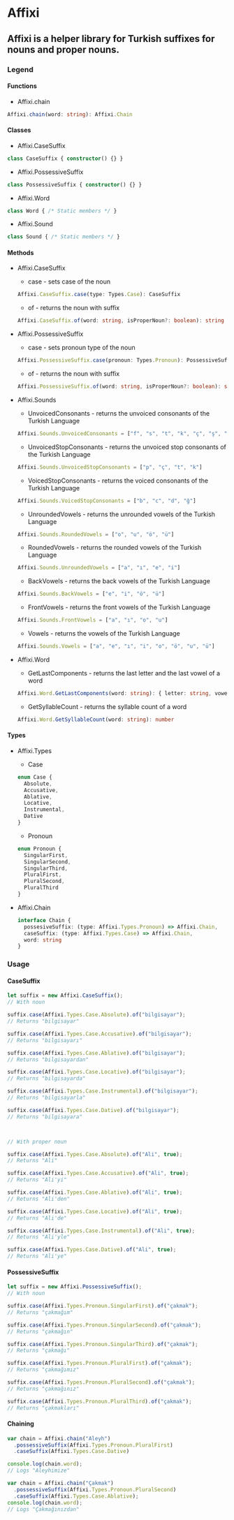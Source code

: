 # Affixi

## Affixi is a helper library for Turkish suffixes for nouns and proper nouns.

### Legend

#### Functions

- Affixi.chain

```TypeScript
Affixi.chain(word: string): Affixi.Chain
```

#### Classes

- Affixi.CaseSuffix

```TypeScript
class CaseSuffix { constructor() {} }
```

- Affixi.PossessiveSuffix

```TypeScript
class PossessiveSuffix { constructor() {} }
```

- Affixi.Word

```TypeScript
class Word { /* Static members */ }
```

- Affixi.Sound

```TypeScript
class Sound { /* Static members */ }
```

#### Methods

- Affixi.CaseSuffix

  - case - sets case of the noun

  ```TypeScript
  Affixi.CaseSuffix.case(type: Types.Case): CaseSuffix
  ```

  - of - returns the noun with suffix

  ```TypeScript
  Affixi.CaseSuffix.of(word: string, isProperNoun?: boolean): string
  ```

- Affixi.PossessiveSuffix

  - case - sets pronoun type of the noun

  ```TypeScript
  Affixi.PossessiveSuffix.case(pronoun: Types.Pronoun): PossessiveSuffix
  ```

  - of - returns the noun with suffix

  ```TypeScript
  Affixi.PossessiveSuffix.of(word: string, isProperNoun?: boolean): string
  ```

- Affixi.Sounds

  - UnvoicedConsonants - returns the unvoiced consonants of the Turkish Language

  ```TypeScript
  Affixi.Sounds.UnvoicedConsonants = ["f", "s", "t", "k", "ç", "ş", "h", "p"]
  ```

  - UnvoicedStopConsonants - returns the unvoiced stop consonants of the Turkish Language

  ```TypeScript
  Affixi.Sounds.UnvoicedStopConsonants = ["p", "ç", "t", "k"]
  ```

  - VoicedStopConsonants - returns the voiced consonants of the Turkish Language

  ```TypeScript
  Affixi.Sounds.VoicedStopConsonants = ["b", "c", "d", "ğ"]
  ```

  - UnroundedVowels - returns the unrounded vowels of the Turkish Language

  ```TypeScript
  Affixi.Sounds.RoundedVowels = ["o", "u", "ö", "ü"]
  ```

  - RoundedVowels - returns the rounded vowels of the Turkish Language

  ```TypeScript
  Affixi.Sounds.UnroundedVowels = ["a", "ı", "e", "i"]
  ```

  - BackVowels - returns the back vowels of the Turkish Language

  ```TypeScript
  Affixi.Sounds.BackVowels = ["e", "i", "ö", "ü"]
  ```

  - FrontVowels - returns the front vowels of the Turkish Language

  ```TypeScript
  Affixi.Sounds.FrontVowels = ["a", "ı", "o", "u"]
  ```

  - Vowels - returns the vowels of the Turkish Language

  ```TypeScript
  Affixi.Sounds.Vowels = ["a", "e", "ı", "i", "o", "ö", "u", "ü"]
  ```

- Affixi.Word

  - GetLastComponents - returns the last letter and the last vowel of a word

  ```TypeScript
  Affixi.Word.GetLastComponents(word: string): { letter: string, vowel: string }
  ```

  - GetSyllableCount - returns the syllable count of a word

  ```TypeScript
  Affixi.Word.GetSyllableCount(word: string): number
  ```

#### Types

- Affixi.Types

  - Case

  ```Typescript
  enum Case {
    Absolute,
    Accusative,
    Ablative,
    Locative,
    Instrumental,
    Dative
  }
  ```

  - Pronoun

  ```Typescript
  enum Pronoun {
    SingularFirst,
    SingularSecond,
    SingularThird,
    PluralFirst,
    PluralSecond,
    PluralThird
  }
  ```

- Affixi.Chain

  ```Typescript
  interface Chain {
    possesiveSuffix: (type: Affixi.Types.Pronoun) => Affixi.Chain,
    caseSuffix: (type: Affixi.Types.Case) => Affixi.Chain,
    word: string
  }
  ```

### Usage

#### CaseSuffix

```TypeScript
let suffix = new Affixi.CaseSuffix();
// With noun

suffix.case(Affixi.Types.Case.Absolute).of("bilgisayar");
// Returns "bilgisayar"

suffix.case(Affixi.Types.Case.Accusative).of("bilgisayar");
// Returns "bilgisayarı"

suffix.case(Affixi.Types.Case.Ablative).of("bilgisayar");
// Returns "bilgisayardan"

suffix.case(Affixi.Types.Case.Locative).of("bilgisayar");
// Returns "bilgisayarda"

suffix.case(Affixi.Types.Case.Instrumental).of("bilgisayar");
// Returns "bilgisayarla"

suffix.case(Affixi.Types.Case.Dative).of("bilgisayar");
// Returns "bilgisayara"



// With proper noun

suffix.case(Affixi.Types.Case.Absolute).of("Ali", true);
// Returns "Ali"

suffix.case(Affixi.Types.Case.Accusative).of("Ali", true);
// Returns "Ali'yi"

suffix.case(Affixi.Types.Case.Ablative).of("Ali", true);
// Returns "Ali'den"

suffix.case(Affixi.Types.Case.Locative).of("Ali", true);
// Returns "Ali'de"

suffix.case(Affixi.Types.Case.Instrumental).of("Ali", true);
// Returns "Ali'yle"

suffix.case(Affixi.Types.Case.Dative).of("Ali", true);
// Returns "Ali'ye"

```

#### PossessiveSuffix

```TypeScript
let suffix = new Affixi.PossessiveSuffix();
// With noun

suffix.case(Affixi.Types.Pronoun.SingularFirst).of("çakmak");
// Returns "çakmağım"

suffix.case(Affixi.Types.Pronoun.SingularSecond).of("çakmak");
// Returns "çakmağın"

suffix.case(Affixi.Types.Pronoun.SingularThird).of("çakmak");
// Returns "çakmağı"

suffix.case(Affixi.Types.Pronoun.PluralFirst).of("çakmak");
// Returns "çakmağımız"

suffix.case(Affixi.Types.Pronoun.PluralSecond).of("çakmak");
// Returns "çakmağınız"

suffix.case(Affixi.Types.Pronoun.PluralThird).of("çakmak");
// Returns "çakmakları"
```

#### Chaining

```TypeScript
var chain = Affixi.chain("Aleyh")
  .possessiveSuffix(Affixi.Types.Pronoun.PluralFirst)
  .caseSuffix(Affixi.Types.Case.Dative)

console.log(chain.word);
// Logs "Aleyhimize"

var chain = Affixi.chain("Çakmak")
  .possessiveSuffix(Affixi.Types.Pronoun.PluralSecond)
  .caseSuffix(Affixi.Types.Case.Ablative);
console.log(chain.word);
// Logs "Çakmağınızdan"
```
